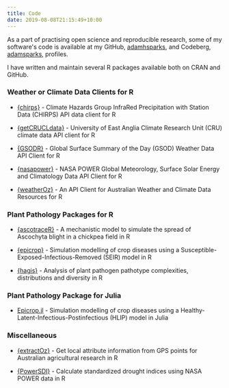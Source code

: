 ```yaml
---
title: Code
date: 2019-08-08T21:15:49+10:00
---
```


As a part of practising open science and reproducible research, some of my software's code is available at my GitHub, [adamhsparks](https://www.github.com/adamhsparks/), and Codeberg, [adamsparks](https://www.codeberg.org/adamhsparks/), profiles.

I have written and maintain several R packages available both on CRAN and GitHub.

### Weather or Climate Data Clients for R

* [{chirps}](https://docs.ropensci.org/chirps/) - Climate Hazards Group InfraRed Precipitation with Station Data (CHIRPS) API data client for R

* [{getCRUCLdata}](https://docs.ropensci.org/getCRUCLdata/) - University of East Anglia Climate Research Unit (CRU) climate data API client for R

* [{GSODR}](https://docs.ropensci.org/GSODR/) - Global Surface Summary of the Day (GSOD) Weather Data API Client for R

* [{nasapower}](https://docs.ropensci.org/nasapower/) - NASA POWER Global Meteorology, Surface Solar Energy and Climatology Data API Client for R

* [{weatherOz}](https://dpird-fsi.github.io/weatherOz/) - An API Client for Australian Weather and Climate Data Resources for R

### Plant Pathology Packages for R

* [{ascotraceR}](https://ihsankhaliq.github.io/ascotraceR/) - A mechanistic model to simulate the spread of Ascochyta blight in a chickpea field in R

* [{epicrop}](https://codeberg.org/adamhsparks/epicrop/) - Simulation modelling of crop diseases using a Susceptible-Exposed-Infectious-Removed (SEIR) model in R

* [{hagis}](https://openplantpathology.github.io/hagis/) - Analysis of plant pathogen pathotype complexities, distributions and diversity in R

### Plant Pathology Package for Julia

* [Epicrop.jl](https://codeberg.org/adamhsparks/Epicrop.jl/) - Simulation modelling of crop diseases using a Healthy-Latent-Infectious-Postinfectious (HLIP) model in Julia

### Miscellaneous

* [{extractOz}](https://dpird-fsi.github.io/extractOz/) - Get local attribute information from GPS points for Australian agricultural research in R

* [{PowerSDI}](https://github.com/gabrielblain/PowerSDI/) - Calculate standardized drought indices using NASA POWER data in R
